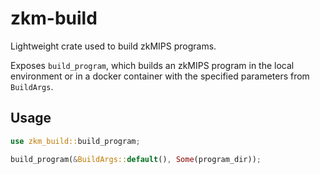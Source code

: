 # zkm-build
Lightweight crate used to build zkMIPS programs.

Exposes `build_program`, which builds an zkMIPS program in the local environment or in a docker container with the specified parameters from `BuildArgs`.

## Usage

```rust
use zkm_build::build_program;

build_program(&BuildArgs::default(), Some(program_dir));
```